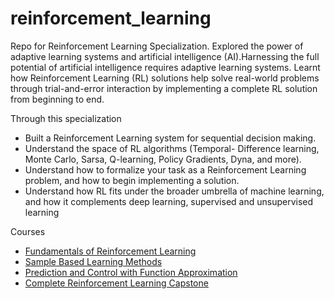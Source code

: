 # reinforcement_learning

Repo for Reinforcement Learning Specialization. Explored the power of adaptive learning systems and artificial intelligence (AI).Harnessing the full potential of artificial intelligence requires adaptive learning systems. Learnt how Reinforcement Learning (RL) solutions help solve real-world problems through trial-and-error interaction by implementing a complete RL solution from beginning to end.

Through this specialization
* Built a Reinforcement Learning system for sequential decision making.
* Understand the space of RL algorithms (Temporal- Difference learning, Monte Carlo, Sarsa, Q-learning, Policy Gradients, Dyna, and more).
* Understand how to formalize your task as a Reinforcement Learning problem, and how to begin implementing a solution.
* Understand how RL fits under the broader umbrella of machine learning, and how it complements deep learning, supervised and unsupervised learning 

Courses
* [Fundamentals of Reinforcement Learning](https://github.com/msankar/reinforcement_learning/tree/master/fundamentals_of_reinforcement_learning)
* [Sample Based Learning Methods](https://github.com/msankar/reinforcement_learning/tree/master/sample_based_learning_methods)
* [Prediction and Control with Function Approximation](https://github.com/msankar/reinforcement_learning/tree/master/prediction_and_control_with_fn_approx)
* [Complete Reinforcement Learning Capstone](https://github.com/msankar/reinforcement_learning/tree/master/complete_reinforcement_leanring_capstone)

